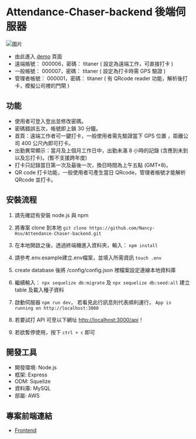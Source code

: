 # Attendance-Chaser-backend 後端伺服器

![圖片](https://user-images.githubusercontent.com/108853120/214905060-c538bee8-b65b-48ad-903f-567ac493de96.png)

- 由此進入 [demo](https://nancy-hsu.github.io/Attendance-Chaser-frontEnd/#/login) 頁面
- 遠端帳號： 000006，密碼： titaner ( 設定為遠端工作，可直接打卡 )
- 一般帳號： 000007，密碼： titaner ( 設定為打卡時需 GPS 驗證 )
- 管理者帳號： 000001，密碼： titaner ( 有 QRcode reader 功能，解析後打卡，模擬公司裡的門閘 )

## 功能
- 使用者可登入登出並修改密碼。
- 密碼錯誤五次，帳號即上鎖 30 分鐘。
- 首頁：遠端工作者可一鍵打卡，一般使用者需先驗證當下 GPS 位置 ，距離公司 400 公尺內即可打卡。
- 出勤異常顯示：當月及上個月工作日中，出勤未滿 8 小時的記錄 (含應到未到以及忘打卡)。(暫不支援跨年度)
- 打卡只記錄當日第一次及最後一次，換日時間為上午五點 (GMT+8)。
- QR code 打卡功能，一般使用者可產生當日 QRcode，管理者帳號才能解析 QRcode 並打卡。

## 安裝流程
1. 請先確認有安裝 node.js 與 npm

2. 將專案 clone 到本地 `git clone https://github.com/Nancy-Hsu/Attendance-Chaser-backend.git`

3. 在本地開啟之後，透過終端機進入資料夾，輸入： `npm install`

4. 請參考.env.example建立.env檔案，並填入所需資訊 `touch .env`

5. create database 後將 /config/config.json 裡檔案設定連線本地資料庫

5. 繼續輸入： `npx sequelize db:migrate` 及 `npx sequelize db:seed:all` 建立 table 及載入種子資料

6. 啟動伺服器 `npm run dev`， 若看見此行訊息則代表順利運行， `App is running on http://localhost:3000`

7. 若要試打 API 可至以下網址 [http://localhost:3000/api](http://localhost:3000/api)！

8. 若欲暫停使用，按下 `ctrl + c` 即可

## 開發工具
- 開發環境: Node.js 
- 框架: Express 
- ODM: Squelize 
- 資料庫: MySQL
- 部屬: AWS

## 專案前端連結
- [Frontend](https://github.com/Nancy-Hsu/Attendance-Chaser-frontEnd)
<br />
<br />
